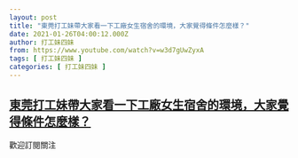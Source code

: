 ```yaml
---
layout: post
title: "東莞打工妹帶大家看一下工廠女生宿舍的環境，大家覺得條件怎麼樣？"
date: 2021-01-26T04:00:12.000Z
author: 打工妹四妹
from: https://www.youtube.com/watch?v=w3d7gUwZyxA
tags: [ 打工妹四妹 ]
categories: [ 打工妹四妹 ]
---
```

<!--1611633612000-->
[東莞打工妹帶大家看一下工廠女生宿舍的環境，大家覺得條件怎麼樣？](https://www.youtube.com/watch?v=w3d7gUwZyxA)
------

<div>
歡迎訂閱關注
</div>
